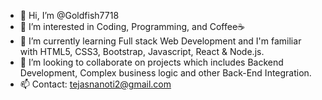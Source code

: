 - 👋 Hi, I’m @Goldfish7718
- 👀 I’m interested in Coding, Programming, and Coffee☕
- 🌱 I’m currently learning Full stack Web Development and I'm familiar with HTML5, CSS3, Bootstrap, Javascript, React & Node.js.
- 💞️ I’m looking to collaborate on projects which includes Backend Development, Complex business logic and other Back-End Integration.
- 📫 Contact: tejasnanoti2@gmail.com

<!---
Goldfish7718/Goldfish7718 is a ✨ special ✨ repository because its `README.md` (this file) appears on your GitHub profile.
You can click the Preview link to take a look at your changes.
--->
